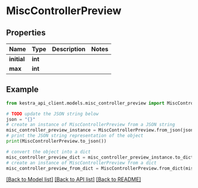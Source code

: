 # MiscControllerPreview


## Properties

Name | Type | Description | Notes
------------ | ------------- | ------------- | -------------
**initial** | **int** |  | 
**max** | **int** |  | 

## Example

```python
from kestra_api_client.models.misc_controller_preview import MiscControllerPreview

# TODO update the JSON string below
json = "{}"
# create an instance of MiscControllerPreview from a JSON string
misc_controller_preview_instance = MiscControllerPreview.from_json(json)
# print the JSON string representation of the object
print(MiscControllerPreview.to_json())

# convert the object into a dict
misc_controller_preview_dict = misc_controller_preview_instance.to_dict()
# create an instance of MiscControllerPreview from a dict
misc_controller_preview_from_dict = MiscControllerPreview.from_dict(misc_controller_preview_dict)
```
[[Back to Model list]](../README.md#documentation-for-models) [[Back to API list]](../README.md#documentation-for-api-endpoints) [[Back to README]](../README.md)


